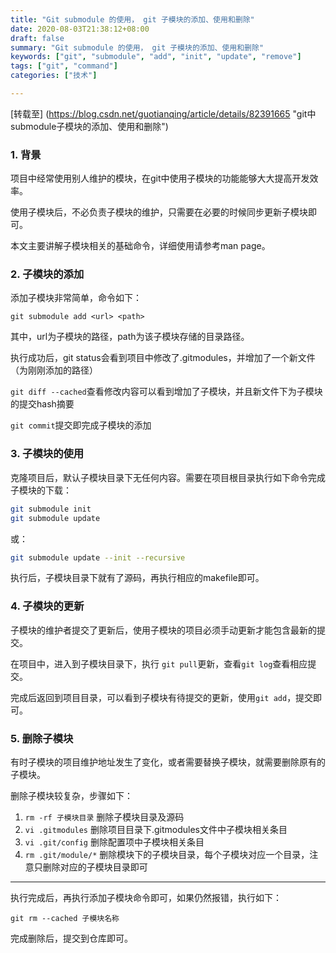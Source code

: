 ```yaml
---
title: "Git submodule 的使用， git 子模块的添加、使用和删除"
date: 2020-08-03T21:38:12+08:00
draft: false
summary: "Git submodule 的使用， git 子模块的添加、使用和删除"
keywords: ["git", "submodule", "add", "init", "update", "remove"]
tags: ["git", "command"]
categories: ["技术"]

---
```


[转载至] (https://blog.csdn.net/guotianqing/article/details/82391665 "git中submodule子模块的添加、使用和删除")


### 1. **背景**

项目中经常使用别人维护的模块，在git中使用子模块的功能能够大大提高开发效率。

使用子模块后，不必负责子模块的维护，只需要在必要的时候同步更新子模块即可。

本文主要讲解子模块相关的基础命令，详细使用请参考man page。

### 2. **子模块的添加**

添加子模块非常简单，命令如下：

`git submodule add <url> <path>`

其中，url为子模块的路径，path为该子模块存储的目录路径。

执行成功后，git status会看到项目中修改了.gitmodules，并增加了一个新文件（为刚刚添加的路径）

`git diff --cached`查看修改内容可以看到增加了子模块，并且新文件下为子模块的提交hash摘要

`git commit`提交即完成子模块的添加

### 3. **子模块的使用**

克隆项目后，默认子模块目录下无任何内容。需要在项目根目录执行如下命令完成子模块的下载：

```bash
git submodule init
git submodule update
```

或：

```bash
git submodule update --init --recursive
```

执行后，子模块目录下就有了源码，再执行相应的makefile即可。

### 4. **子模块的更新**

子模块的维护者提交了更新后，使用子模块的项目必须手动更新才能包含最新的提交。

在项目中，进入到子模块目录下，执行 `git pull`更新，查看`git log`查看相应提交。

完成后返回到项目目录，可以看到子模块有待提交的更新，使用`git add`，提交即可。

### 5. **删除子模块**

有时子模块的项目维护地址发生了变化，或者需要替换子模块，就需要删除原有的子模块。

删除子模块较复杂，步骤如下：

1. `rm -rf 子模块目录` 删除子模块目录及源码
2. `vi .gitmodules` 删除项目目录下.gitmodules文件中子模块相关条目
3. `vi .git/config` 删除配置项中子模块相关条目
4. `rm .git/module/*` 删除模块下的子模块目录，每个子模块对应一个目录，注意只删除对应的子模块目录即可

---

执行完成后，再执行添加子模块命令即可，如果仍然报错，执行如下：

`git rm --cached 子模块名称`

完成删除后，提交到仓库即可。
